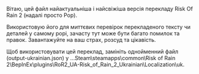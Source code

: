 Вітаю, цей файл найактуальніша і найсвіжіша версія перекладу Risk Of Rain 2 (надалі просто Рор).

Використовую його для миттєвих перевірок перекладеного тексту чи деталей у самому рорі, зачасту тут може бути багато помилок та правок. Завантажуйте на ваш страх, розсуд та цікавість.

Щоб використовувати цей переклад, замініть однойменний файл (output-ukrainian.json) у ...Steam\steamapps\common\Risk of Rain 2\BepInEx\plugins\RoR2_UA-Risk_of_Rain_2_Ukrainian\Localization\uk.
